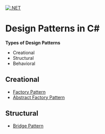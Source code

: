 [![.NET](https://github.com/prateekchaplot/design-patterns-csharp/actions/workflows/dotnet.yml/badge.svg?branch=master)](https://github.com/prateekchaplot/design-patterns-csharp/actions/workflows/dotnet.yml)

# Design Patterns in C#
**Types of Design Patterns**
- Creational
- Structural
- Behavioral

## Creational
- [Factory Pattern](./Factory.Pattern/)
- [Abstract Factory Pattern](./Abstract.Factory/)

## Structural
- [Bridge Pattern](./Bridge.Pattern/)